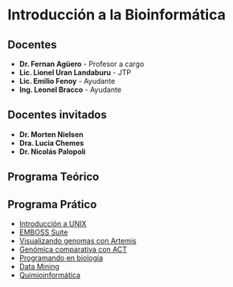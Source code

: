 # Introducción a la Bioinformática

## Docentes
- **Dr. Fernan Agüero** - Profesor a cargo
- **Lic. Lionel Uran Landaburu** - JTP
- **Lic. Emilio Fenoy** - Ayudante
- **Ing. Leonel Bracco** - Ayudante

## Docentes invitados
- **Dr. Morten Nielsen**
- **Dra. Lucia Chemes**
- **Dr. Nicolás Palopoli**

## Programa Teórico

## Programa Prático
- [Introducción a UNIX](UNIX/TP.md)
- [EMBOSS Suite](EMBOSS/EMBOSS-Suite.md)
- [Visualizando genomas con Artemis](Artemis/Visualizando-genomas-con-Artemis)
- [Genómica comparativa con ACT](Genomica-Comparativa/Genómica-Comparativa-con-ACT)
- [Programando en biología](IntroR/TP.md)
- [Data Mining](DataMining/TP.md)
- [Quimioinformática](Quimioinfo/Quimioinformatica.md)

